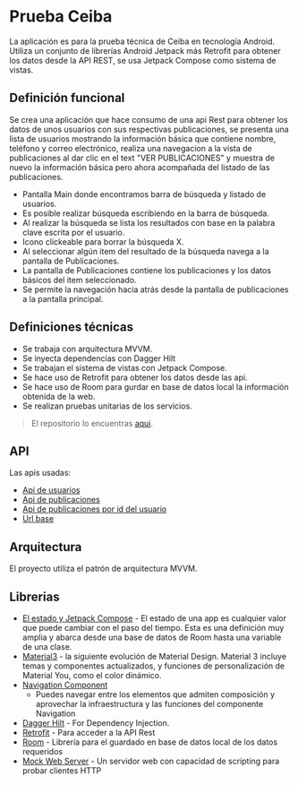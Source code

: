 # Prueba Ceiba
La aplicación es para la prueba técnica de Ceiba en tecnología Android.
Utiliza un conjunto de librerías Android Jetpack más Retrofit para obtener los datos desde la API REST, se usa Jetpack Compose como sistema de vistas.

## Definición funcional
Se crea una aplicación que hace consumo de una api Rest para obtener los datos de unos usuarios con sus respectivas publicaciones, se presenta una lista de usuarios mostrando la información básica que contiene nombre, teléfono y correo electrónico, realiza una navegacion a la vista de publicaciones al dar clic en el text "VER PUBLICACIONES" y muestra de nuevo la información básica pero ahora acompañada del listado de las publicaciones.

* Pantalla Main donde encontramos barra de búsqueda y listado de usuarios.
* Es posible realizar búsqueda escribiendo en la barra de búsqueda.
* Al realizar la búsqueda se lista los resultados con base en la palabra clave escrita por el usuario.
* Icono clickeable para borrar la búsqueda X.
* Al seleccionar algún item del resultado de la búsqueda navega a la pantalla de Publicaciones.
* La pantalla de Publicaciones contiene los publicaciones y los datos básicos del item seleccionado.
* Se permite la navegación hacia atrás desde la pantalla de publicaciones a la pantalla principal.

## Definiciones técnicas
* Se trabaja con arquitectura MVVM.
* Se inyecta dependencias con Dagger Hilt
* Se trabajan el sistema de vistas con Jetpack Compose.
* Se hace uso de Retrofit para obtener los datos desde las api.
* Se hace uso de Room para gurdar en base de datos local la información obtenida de la web.
* Se realizan pruebas unitarias de los servicios.

> El repositorio lo encuentras [aqui](https://github.com/andrewsensity/Ceiba).

## API
Las apis usadas: 
* [Api de usuarios](https://jsonplaceholder.typicode.com/users)
* [Api de publicaciones](https://jsonplaceholder.typicode.com/posts)
* [Api de publicaciones por id del usuario](https://jsonplaceholder.typicode.com/posts?userId=1)
* [Url base](https://jsonplaceholder.typicode.com/)

## Arquitectura
El proyecto utiliza el patrón de arquitectura MVVM.

## Librerias

* [El estado y Jetpack Compose](https://developer.android.com/jetpack/compose/state?hl=es-419) - El 
  estado de una app es cualquier valor que puede cambiar con el paso del tiempo. Esta es una 
  definición muy amplia y abarca desde una base de datos de Room hasta una variable de una clase.
* [Material3](https://developer.android.com/jetpack/androidx/releases/compose-material3) - la siguiente 
  evolución de Material Design. Material 3 incluye temas y componentes actualizados, y 
  funciones de personalización de Material You, como el color dinámico.
* [Navigation Component](https://developer.android.com/jetpack/compose/navigation)
    - Puedes navegar entre los elementos que admiten composición y aprovechar la infraestructura y las funciones del componente Navigation
* [Dagger Hilt](https://developer.android.com/jetpack/compose/libraries?hl=es-419) - For Dependency
  Injection.
* [Retrofit](https://square.github.io/retrofit/) - Para acceder a la API Rest
* [Room](https://developer.android.com/training/data-storage/room?hl=es-419) - Librería para el guardado en base de datos local de los datos requeridos
* [Mock Web Server](https://github.com/square/okhttp/tree/master/mockwebserver) - Un servidor web con capacidad de scripting para probar clientes HTTP